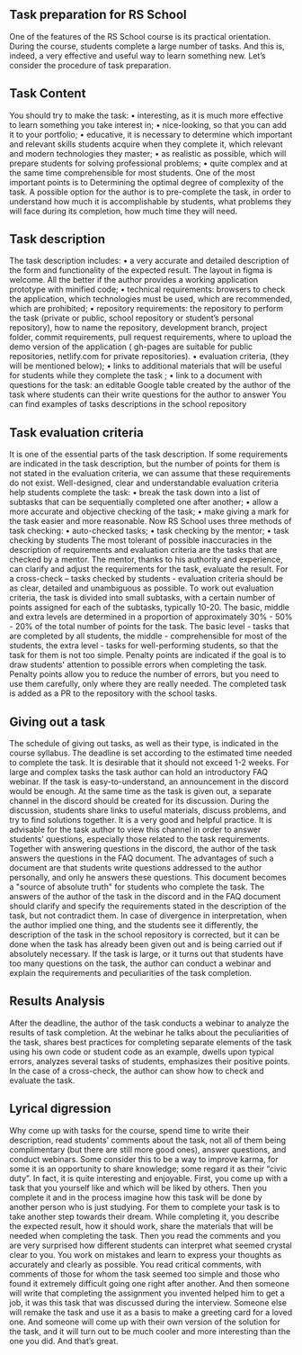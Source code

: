 ## Task preparation for RS School
One of the features of the RS School course is its practical orientation. During the course, students complete a large number of tasks. And this is, indeed, a very effective and useful way to learn something new.
Let’s consider the procedure of task preparation.

## Task Content
You should try to make the task:
•	interesting, as it is much more effective to learn something you take interest in;
•	nice-looking, so that you can add it to your portfolio;
•	educative, it is necessary to determine which important and relevant skills students acquire when they complete it, which relevant and modern technologies they master;
•	as realistic as possible, which will prepare students for solving professional problems;
•	quite complex and at the same time comprehensible for most students.
One of the most important points is to Determining the optimal degree of complexity of the task. A possible option for the author is to pre-complete the task, in order to understand how much it is accomplishable by students, what problems they will face during its completion, how much time they will need.

## Task description
The task description includes:
•	a very accurate and detailed description of the form and functionality of the expected result. The layout in figma is welcome. All the better if the author provides a working application prototype with minified code;
•	technical requirements: browsers to check the application, which technologies must be used, which are recommended, which are prohibited;
•	repository requirements: the repository to perform the task (private or public, school repository or student’s personal repository), how to name the repository, development branch, project folder, commit requirements, pull request requirements, where to upload the demo version of the application ( gh-pages are suitable for public repositories, netlify.com for private repositories).
•	evaluation criteria, (they will be mentioned below);
•	links to additional materials that will be useful for students while they complete the task ;
•	link to a document with questions for the task: an editable Google table created by the author of the task where students can their write questions for the author to answer
You can find examples of tasks descriptions in the school repository

## Task evaluation criteria
 It is one of the essential parts of the task description. If some requirements are indicated in the task description, but the number of points for them is not stated in the evaluation criteria, we can assume that these requirements do not exist.
Well-designed, clear and understandable evaluation criteria help students complete the task:
•	break the task down into a list of subtasks that can be sequentially completed one after another;
•	allow a more accurate and objective checking of the task;
•	make giving a mark for the task  easier and more reasonable. 
Now RS School uses three methods of task checking:
•	auto-checked tasks;
•	task checking by the mentor;
•	task checking by students
The most tolerant of possible inaccuracies in the description of requirements and evaluation criteria are the tasks that are checked by a mentor. The mentor, thanks to his authority and experience, can clarify and adjust the requirements for the task, evaluate the result.
For a cross-check – tasks checked by students - evaluation criteria should be as clear, detailed and unambiguous as possible.
To work out evaluation criteria, the task is divided into small subtasks, with a certain number of points assigned for each of the subtasks, typically 10-20. The basic, middle and extra levels are determined in a proportion of approximately 30% - 50% - 20% of the total number of points for the task.
The basic level - tasks that are completed by all students, the middle - comprehensible for most of the students, the extra level - tasks for well-performing students, so that the task for them is not too simple.
Penalty points are indicated if the goal is to draw students' attention to possible errors when completing the task. Penalty points allow you to reduce the number of errors, but you need to use them carefully, only where they are really needed.
The completed task is added as a PR to the repository with the school tasks.

## Giving out a task
The schedule of giving out tasks, as well as their type, is indicated in the course syllabus.
The deadline is set according to the estimated time needed to complete the task. It is desirable that it should not exceed 1-2 weeks.
For large and complex tasks the task author can hold an introductory FAQ webinar. If the task is easy-to-understand, an announcement in the discord would be enough.
At the same time as the task is given out, a separate channel in the discord should be created for its discussion. During the discussion, students share links to useful materials, discuss problems, and try to find solutions together. It is a very good and helpful practice. It is advisable for the task author to view this channel in order to answer students' questions, especially those related to the task requirements.
Together with answering questions in the discord, the author of the task answers the questions in the FAQ document. The advantages of such a document are that students write questions addressed to the author personally, and only he answers these questions. This document becomes a "source of absolute truth" for students who complete the task.
The answers of the author of the task in the discord and in the FAQ document should clarify and specify the requirements stated in the description of the task, but not contradict them. In case of divergence in interpretation, when the author implied one thing, and the students see it differently, the description of the task in the school repository is corrected, but it can be done when the task has already been given out and is being carried out if absolutely necessary.
If the task is large, or it turns out that students have too many questions on the task, the author can conduct a webinar and explain the requirements and peculiarities of the task completion.

## Results Analysis
After the deadline, the author of the task conducts a webinar to analyze the results of task completion. At the webinar he talks about the peculiarities of the task, shares best practices for completing separate elements of the task using his own code or student code as an example, dwells upon typical errors, analyzes several tasks of students, emphasizes their positive points. In the case of a cross-check, the author can show how to check and evaluate the task.

## Lyrical digression
Why come up with tasks for the course, spend time to write their description, read students' comments about the task, not all of them being complimentary (but there are still more good ones), answer questions, and conduct webinars. Some consider this to be a way to improve karma, for some it is an opportunity to share knowledge; some regard it as their “civic duty”. In fact, it is quite interesting and enjoyable. First, you come up with a task that you yourself like and which will be liked by others. Then you complete it and in the process imagine how this task will be done by another person who is just studying. For them to complete your task is to take another step towards their dream. While completing it, you describe the expected result, how it should work, share the materials that will be needed when completing the task. Then you read the comments and you are very surprised how different students can interpret what seemed crystal clear to you. You work on mistakes and learn to express your thoughts as accurately and clearly as possible. You read critical comments, with comments of those for whom the task seemed too simple and those who found it extremely difficult going one right after another. And then someone will write that completing the assignment you invented helped him to get a job, it was this task that was discussed during the interview. Someone else will remake the task and use it as a basis to make a greeting card for a loved one. And someone will come up with their own version of the solution for the task, and it will turn out to be much cooler and more interesting than the one you did. And that’s great.

